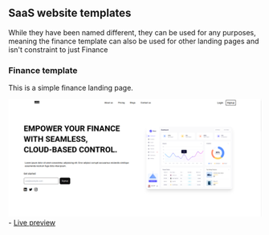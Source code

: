 ## SaaS website templates

While they have been named different, they can be used for any purposes, meaning the finance template
can also be used for other landing pages and isn't constraint to just Finance

### Finance template
This is a simple finance landing page.

![finance landing page](./screenshots/finance.png) - [Live preview](https://finance-saas-template.netlify.app/)